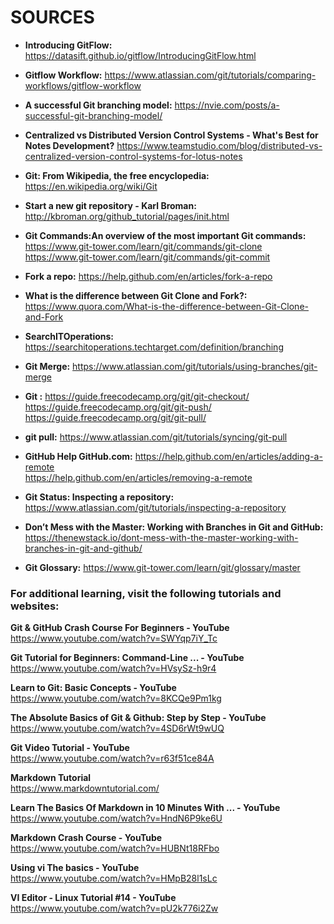 # SOURCES

* <b> Introducing GitFlow: </b>  https://datasift.github.io/gitflow/IntroducingGitFlow.html

* <b>Gitflow Workflow:</b> 
https://www.atlassian.com/git/tutorials/comparing-workflows/gitflow-workflow

* <b>A successful Git branching model:</b> 
https://nvie.com/posts/a-successful-git-branching-model/

* <b>Centralized vs Distributed Version Control Systems - What's Best for Notes Development?</b> 
https://www.teamstudio.com/blog/distributed-vs-centralized-version-control-systems-for-lotus-notes


* <b>Git: From Wikipedia, the free encyclopedia:</b> https://en.wikipedia.org/wiki/Git


* <b>Start a new git repository - Karl Broman:</b> http://kbroman.org/github_tutorial/pages/init.html


* <b>Git Commands:An overview of the most important Git commands:</b> </br>https://www.git-tower.com/learn/git/commands/git-clone
</br>https://www.git-tower.com/learn/git/commands/git-commit


* <b>Fork a repo:</b> https://help.github.com/en/articles/fork-a-repo


* <b>What is the difference between Git Clone and Fork?:</b> </br>https://www.quora.com/What-is-the-difference-between-Git-Clone-and-Fork

* <b>SearchITOperations:</b> https://searchitoperations.techtarget.com/definition/branching


* <b>Git Merge:</b> https://www.atlassian.com/git/tutorials/using-branches/git-merge


* <b>Git :</b> https://guide.freecodecamp.org/git/git-checkout/</br>
https://guide.freecodecamp.org/git/git-push/</br>
https://guide.freecodecamp.org/git/git-pull/

* <b>git pull:</b> https://www.atlassian.com/git/tutorials/syncing/git-pull


* <b>GitHub Help    GitHub.com:</b> https://help.github.com/en/articles/adding-a-remote</br>
https://help.github.com/en/articles/removing-a-remote


* <b>Git Status: Inspecting a repository:</b> </br>https://www.atlassian.com/git/tutorials/inspecting-a-repository



* <b>Don’t Mess with the Master: Working with Branches in Git and GitHub:</b> 
</br>https://thenewstack.io/dont-mess-with-the-master-working-with-branches-in-git-and-github/



* <b>Git Glossary:</b> https://www.git-tower.com/learn/git/glossary/master


### For additional learning, visit the following tutorials and websites:

<b>Git & GitHub Crash Course For Beginners - YouTube </b></br>
https://www.youtube.com/watch?v=SWYqp7iY_Tc

<b>Git Tutorial for Beginners: Command-Line ... - YouTube</b></br>
https://www.youtube.com/watch?v=HVsySz-h9r4

<b>Learn to Git: Basic Concepts - YouTube</b></br>
https://www.youtube.com/watch?v=8KCQe9Pm1kg

<b>The Absolute Basics of Git & Github: Step by Step - YouTube</b></br>
https://www.youtube.com/watch?v=4SD6rWt9wUQ

<b>Git Video Tutorial - YouTube</b></br>
https://www.youtube.com/watch?v=r63f51ce84A

<b>Markdown Tutorial</b></br>
https://www.markdowntutorial.com/

<b>Learn The Basics Of Markdown in 10 Minutes With ... - YouTube</b></br>
https://www.youtube.com/watch?v=HndN6P9ke6U

<b>Markdown Crash Course - YouTube</b></br>
https://www.youtube.com/watch?v=HUBNt18RFbo

<b>Using vi The basics - YouTube</b></br>
https://www.youtube.com/watch?v=HMpB28l1sLc

<b>VI Editor - Linux Tutorial #14 - YouTube</b></br>
https://www.youtube.com/watch?v=pU2k776i2Zw

